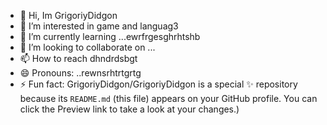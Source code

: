 - 👋 Hi, Im GrigoriyDidgon
- 👀 I’m interested in game and languag3
- 🌱 I’m currently learning ...ewrfrgesghrhtshb
- 💞️ I’m looking to collaborate on ...
- 📫 How to reach dhndrdsbgt
- 😄 Pronouns: ..rewnsrhtrtgrtg
- ⚡ Fun fact:
GrigoriyDidgon/GrigoriyDidgon is a special ✨ repository because its `README.md` (this file) appears on your GitHub profile.
You can click the Preview link to take a look at your changes.)
